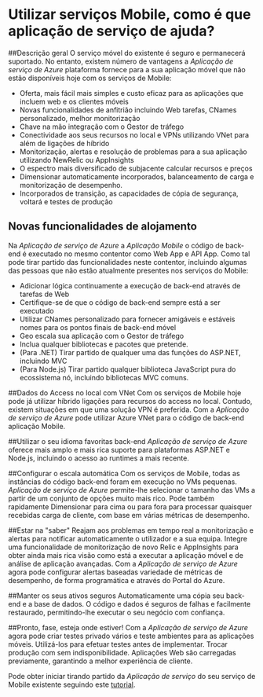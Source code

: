 <properties
    pageTitle="Posso utilizar serviços Mobile, como aplicação de serviço de ajuda?"
    description="Saiba que vantagens aplicação de serviço de trazer para a sua projectos de serviços móveis existentes."
    services="app-service\mobile"
    documentationCenter="ios"
    authors="adrianhall"
    manager="dwrede"
    editor=""/>

<tags
    ms.service="app-service-mobile"
    ms.workload="mobile"
    ms.tgt_pltfrm="mobile-multiple"
    ms.devlang="na"
    ms.topic="get-started-article"
    ms.date="10/01/2016"
    ms.author="adrianha"/>

# <a name="getting-started"> </a>Utilizar serviços Mobile, como é que aplicação de serviço de ajuda?

##<a name="overview"></a>Descrição geral
O serviço móvel do existente é seguro e permanecerá suportado. No entanto, existem número de vantagens a *Aplicação de serviço de Azure* plataforma fornece para a sua aplicação móvel que não estão disponíveis hoje com os serviços de Mobile:

- Oferta, mais fácil mais simples e custo eficaz para as aplicações que incluem web e os clientes móveis
- Novas funcionalidades de anfitrião incluindo Web tarefas, CNames personalizado, melhor monitorização
- Chave na mão integração com o Gestor de tráfego
- Conectividade aos seus recursos no local e VPNs utilizando VNet para além de ligações de híbrido
- Monitorização, alertas e resolução de problemas para a sua aplicação utilizando NewRelic ou AppInsights
- O espectro mais diversificado de subjacente calcular recursos e preços
- Dimensionar automaticamente incorporados, balanceamento de carga e monitorização de desempenho.
- Incorporados de transição, as capacidades de cópia de segurança, voltará e testes de produção

## <a name="new-hosting-features"></a>Novas funcionalidades de alojamento
Na *Aplicação de serviço de Azure* a *Aplicação Mobile* o código de back-end é executado no mesmo contentor como Web App e API App. Como tal pode tirar partido das funcionalidades neste contentor, incluindo algumas das pessoas que não estão atualmente presentes nos serviços do Mobile:

- Adicionar lógica continuamente a execução de back-end através de tarefas de Web
- Certifique-se de que o código de back-end sempre está a ser executado
- Utilizar CNames personalizado para fornecer amigáveis e estáveis nomes para os pontos finais de back-end móvel
- Geo escala sua aplicação com o Gestor de tráfego
- Inclua qualquer bibliotecas e pacotes que pretende.
- (Para .NET) Tirar partido de qualquer uma das funções do ASP.NET, incluindo MVC
- (Para Node.js) Tirar partido qualquer biblioteca JavaScript pura do ecossistema nó, incluindo bibliotecas MVC comuns.

##<a name="access-on-premises-data-using-vnet"></a>Dados do Access no local com VNet
Com os serviços de Mobile hoje pode já utilizar híbrido ligações para recursos do access no local. Contudo, existem situações em que uma solução VPN é preferida. Com a *Aplicação de serviço de Azure* pode utilizar Azure VNet para o código de back-end aplicação Mobile.

##<a name="use-your-favorite-backend-language"></a>Utilizar o seu idioma favoritas back-end
*Aplicação de serviço de Azure* oferece mais amplo e mais rica suporte para plataformas ASP.NET e Node.js, incluindo o acesso ao runtimes a mais recente.

##<a name="set-up-automatic-scale"></a>Configurar o escala automática
Com os serviços de Mobile, todas as instâncias do código back-end foram em execução no VMs pequenas. *Aplicação de serviço de Azure* permite-lhe selecionar o tamanho das VMs a partir de um conjunto de opções muito mais rico. Pode também rapidamente Dimensionar para cima ou para fora para processar quaisquer recebidas carga de cliente, com base em várias métricas de desempenho.

##<a name="be-in-the-know"></a>Estar na "saber"
Reajam aos problemas em tempo real a monitorização e alertas para notificar automaticamente o utilizador e a sua equipa. Integre uma funcionalidade de monitorização de novo Relic e AppInsights para obter ainda mais rica visão como está a executar a aplicação móvel e de análise de aplicação avançadas. Com a *Aplicação de serviço de Azure* agora pode configurar alertas baseadas variedade de métricas de desempenho, de forma programática e através do Portal do Azure.

##<a name="keep-your-assets-safe"></a>Manter os seus ativos seguros
Automaticamente uma cópia seu back-end e a base de dados. O código e dados é seguros de falhas e facilmente restaurado, permitindo-lhe executar o seu negócio com confiança.

##<a name="ready-stage-go"></a>Pronto, fase, esteja onde estiver!
Com a *Aplicação de serviço de Azure* agora pode criar testes privado vários e teste ambientes para as aplicações móveis. Utilizá-los para efetuar testes antes de implementar. Trocar produção com sem indisponibilidade. Aplicações Web são carregadas previamente, garantindo a melhor experiência de cliente.

Pode obter iniciar tirando partido da *Aplicação de serviço* do seu serviço de Mobile existente seguindo este [tutorial](app-service-mobile-migrating-from-mobile-services.md).

